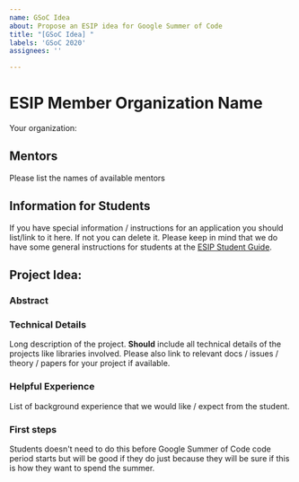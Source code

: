 ```yaml
---
name: GSoC Idea
about: Propose an ESIP idea for Google Summer of Code
title: "[GSoC Idea] "
labels: 'GSoC 2020'
assignees: ''

---
```


# ESIP Member Organization Name
Your organization: 

## Mentors

Please list the names of available mentors

## Information for Students 

If you have special information / instructions for an application you should
list/link to it here. If not you can delete it. Please keep in mind that we
do have some general instructions for students at the 
[ESIP Student Guide](https://github.com/ESIPFed/gsoc/blob/master/STUDENT-contribution-guide.md).

## Project Idea: <insert title here>

### Abstract

### Technical Details

Long description of the project. **Should** include all technical details of the
projects like libraries involved. Please also link to relevant docs / issues / theory /
papers for your project if available.

### Helpful Experience

List of background experience that we would like / expect from the student.

### First steps

Students doesn't need to do this before Google Summer of Code code period starts
but will be good if they do just because they will be sure if this is how they
want to spend the summer.
